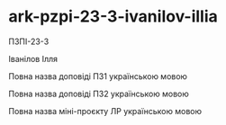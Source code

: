 # ark-pzpi-23-3-ivanilov-illia

ПЗПІ-23-3

Іванілов Ілля

Повна назва доповіді ПЗ1 українською мовою

Повна назва доповіді ПЗ2 українською мовою

Повна назва міні-проєкту ЛР українською мовою
